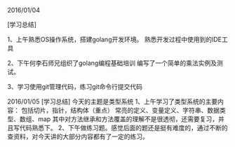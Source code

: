 2016/01/04

[学习总结]

1、上午熟悉OS操作系统，搭建golang开发环境。
   熟悉开发过程中使用到的IDE工具
   
2、下午何李石师兄组织了golang编程基础培训
   编写了一个简单的乘法实例及测试。
   
3、学习使用git管理代码，练习git命令行提交代码

2016/01/05
[学习总结]
今天的主题是类型系统
1、上午学习了类型系统的主要内容：
包括切片，指针，结构体（重点）
常亮的定义、变量定义、字符串、数据类型、数组、map
其中对方法继承和方法覆盖的理解不是很透彻，还需要复习，并且写代码熟悉下。
2、下午做练习题。感觉后面的题还是挺有难度的，通过不断的查资料，对今天讲的大部分内容都有了一定的练习。

